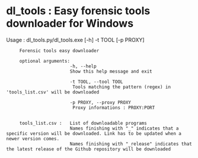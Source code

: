 # dl_tools : Easy forensic tools downloader for Windows

Usage :
         dl_tools.py/dl_tools.exe [-h] -t TOOL [-p PROXY]

         Forensic tools easy downloader

         optional arguments:
                            -h, --help            
                            Show this help message and exit

                            -t TOOL, --tool TOOL
                             Tools matching the pattern (regex) in 'tools_list.csv' will be downloaded

                            -p PROXY, --proxy PROXY
                             Proxy informations : PROXY:PORT


         tools_list.csv :   List of downloadable programs
                            Names finishing with "_" indicates that a specific version will be downloaded. Link has to be updated when a newer version comes.         
                            Names finishing with "_release" indicates that the latest release of the Github repository will be downloaded
